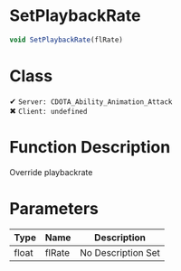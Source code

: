 # SetPlaybackRate
```js	
void SetPlaybackRate(flRate)
```
# Class
✔ `Server: CDOTA_Ability_Animation_Attack`  
✖ `Client: undefined`  

# Function Description
Override playbackrate
# Parameters
Type|Name|Description
--|--|--
float|flRate|No Description Set
